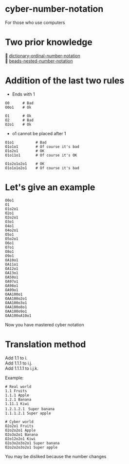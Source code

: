 # cyber-number-notation

For those who use computers  

# Two prior knowledge

📖 [dictionary-ordinal-number-notation](https://github.com/muzudho/dictionary-ordinal-number-notation)  
📖 [beads-nested-number-notation](https://github.com/muzudho/beads-nested-number-notation)  

# Addition of the last two rules

* Ends with 1

```plaintext
O0      # Bad
O0o1    # Ok

O1      # Ok
O2      # Bad
O2o1    # Ok
```

* o1 cannot be placed after 1

```plaintext
O1o1          # Bad
O1o1o1        # Of course it's bad
O1o2o1        # OK
O1o11o1       # Of course it's OK

O1o2o1o2o1    # OK
O1o1o1o2o1    # Of course it's bad
```

# Let's give an example

```plaintext
O0o1
O1
O1o2o1
O2o1
O2o2o1
O3o1
O4o1
O4o2o1
O5o1
O5o2o1
O6o1
O7o1
O8o1
O9o1
OA10o1
OA11o1
OA12o1
OA13o1
OA50o1
OA97o1
OA98o1
OA99o1
OAA100o1
OAA100o2o1
OAA100o3o1
OAA100o8o1
OAA100o9o1
OAA100oA10o1
```

Now you have mastered cyber notation  

# Translation method

Add 1.1 to i.  
Add 1.1.1 to i.j.  
Add 1.1.1.1 to i.j.k.  

Example:  

```plaintext
# Real world
1.1 Fruits
1.1.1 Apple
1.2.1 Banana
1.11.1 Kiwi
1.2.1.2.1　Super banana
1.1.1.2.1 Super apple

# Cyber world
O2o2o1 Fruits
O2o2o2o1 Apple
O2o3o2o1 Banana
O2o12o2o1 Kiwi
O2o3o2o3o2o1 Super banana
O2o2o2o3o2o1 Super apple
```

You may be disliked because the number changes  
